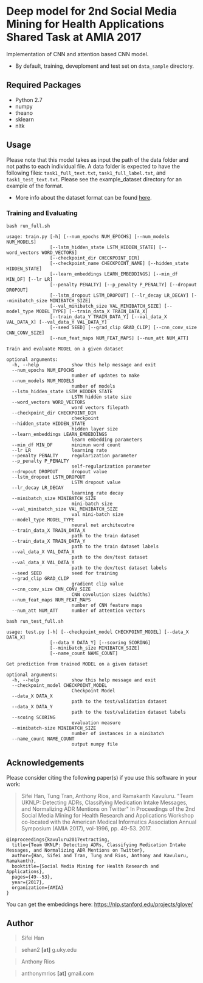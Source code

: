 # Deep model for 2nd Social Media Mining for Health Applications Shared Task at AMIA 2017

Implementation of CNN and attention based CNN model.
 * By default, training, deveploment and test set on ``data_sample`` directory.

## Required Packages
- Python 2.7
- numpy
- theano
- sklearn
- nltk

## Usage

Please note that this model takes as input the path of the data folder and not paths to each individual file. A data folder is expected to have the following files: `task1_full_text.txt`, `task1_full_label.txt`, and `task1_test_text.txt`. Please see the example_dataset directory for an example of the format. 

- More info about the dataset format can be found [here](https://github.com/sifei/2nd-Social-Media-Mining-for-Health-Applications-Shared-Task-at-AMIA-2017/tree/master/task1/data_sample).



### Training and Evaluating

```
bash run_full.sh
```

```
usage: train.py [-h] [--num_epochs NUM_EPOCHS] [--num_models NUM_MODELS]
                [--lstm_hidden_state LSTM_HIDDEN_STATE] [--word_vectors WORD_VECTORS]
                [--checkpoint_dir CHECKPOINT_DIR]
                [--checkpoint_name CHECKPOINT_NAME] [--hidden_state HIDDEN_STATE]
                [--learn_embeddings LEARN_EMBEDDINGS] [--min_df MIN_DF] [--lr LR]
                [--penalty PENALTY] [--p_penalty P_PENALTY] [--dropout DROPOUT]
                [--lstm_dropout LSTM_DROPOUT] [--lr_decay LR_DECAY] [--minibatch_size MINIBATCH_SIZE]
                [--val_minibatch_size VAL_MINIBATCH_SIZE] [--model_type MODEL_TYPE] [--train_data_X TRAIN_DATA_X]
                [--train_data_Y TRAIN_DATA_Y] [--val_data_X VAL_DATA_X] [--val_data_Y VAL_DATA_Y]
                [--seed SEED] [--grad_clip GRAD_CLIP] [--cnn_conv_size CNN_CONV_SIZE]
                [--num_feat_maps NUM_FEAT_MAPS] [--num_att NUM_ATT] 

Train and evaluate MODEL on a given dataset

optional arguments:
  -h, --help            show this help message and exit
  --num_epochs NUM_EPOCHS
                        number of updates to make
  --num_models NUM_MODELS
                        number of models
  --lstm_hidden_state LSTM_HIDDEN_STATE
                        LSTM hidden state size
  --word_vectors WORD_VECTORS
                        word vectors filepath
  --checkpoint_dir CHECKPOINT_DIR
                        checkpoint
  --hidden_state HIDDEN_STATE
                        hidden layer size
  --learn_embeddings LEARN_EMBEDDINGS
                        learn embedding parameters
  --min_df MIN_DF       minimun word count
  --lr LR               learning rate
  --penalty PENALTY     regularization parameter
  --p_penalty P_PENALTY
                        self-regularization parameter
  --dropout DROPOUT     dropout value
  --lstm_dropout LSTM_DROPOUT
                        LSTM dropout value
  --lr_decay LR_DECAY
                        learning rate decay
  --minibatch_size MINIBATCH_SIZE
                        mini-batch size
  --val_minibatch_size VAL_MINIBATCH_SIZE
                        val mini-batch size
  --model_type MODEL_TYPE
                        neural net architecutre
  --train_data_X TRAIN_DATA_X   
                        path to the train dataset
  --train_data_X TRAIN_DATA_Y   
                        path to the train dataset labels
  --val_data_X VAL_DATA_X   
                        path to the dev/test dataset
  --val_data_X VAL_DATA_Y   
                        path to the dev/test dataset labels
  --seed SEED           seed for training
  --grad_clip GRAD_CLIP
                        gradient clip value
  --cnn_conv_size CNN_CONV_SIZE
                        CNN covolution sizes (widths)
  --num_feat_maps NUM_FEAT_MAPS
                        number of CNN feature maps
  --num_att NUM_ATT     number of attention vectors
```

```
bash run_test_full.sh
```
```
usage: test.py [-h] [--checkpoint_model CHECKPOINT_MODEL] [--data_X DATA_X]
                [--data_Y DATA_Y] [--scoring SCORING]
                [--minibatch_size MINIBATCH_SIZE]
                [--name_count NAME_COUNT] 
                
Get prediction from trained MODEL on a given dataset

optional arguments:
  -h, --help            show this help message and exit
  --checkpoint_model CHECKPOINT_MODEL
                        Checkpoint Model
  --data_X DATA_X   
                        path to the test/validation dataset
  --data_X DATA_Y   
                        path to the test/validation dataset labels
  --scoing SCORING  
                        evaluation measure
  --minibatch-size MINIBATCH_SIZE
                        number of instances in a minibatch
  --name_count NAME_COUNT
                        output numpy file

```
## Acknowledgements

Please consider citing the following paper(s) if you use this software in your work:

> Sifei Han, Tung Tran, Anthony Rios, and Ramakanth Kavuluru. "Team UKNLP: Detecting ADRs, Classifying Medication Intake Messages, and Normalizing ADR Mentions on Twitter" In Proceedings of the 2nd Social Media Mining for Health Research and Applications Workshop
co-located with the American Medical Informatics Association Annual Symposium (AMIA 2017), vol-1996, pp. 49-53. 2017.

```
@inproceedings{kavuluru2017extracting,
  title={Team UKNLP: Detecting ADRs, Classifying Medication Intake Messages, and Normalizing ADR Mentions on Twitter},
  author={Han, Sifei and Tran, Tung and Rios, Anthony and Kavuluru, Ramakanth},
  booktitle={Social Media Mining for Health Research and Applications},
  pages={49--53},
  year={2017},
  organization={AMIA}
}
```


You can get the embeddings here:
https://nlp.stanford.edu/projects/glove/

## Author

> Sifei Han

> sehan2 **[at]** g.uky.edu

> Anthony Rios

> anthonymrios **[at]** gmail.com


